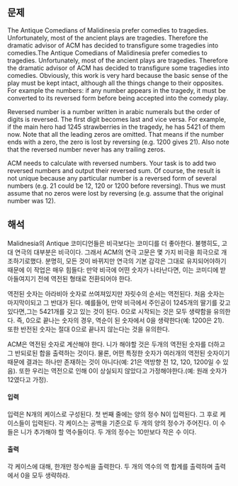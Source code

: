 ## 문제
The Antique Comedians of Malidinesia prefer comedies to tragedies. Unfortunately, most of the ancient plays are tragedies. Therefore the dramatic advisor of ACM has decided to transfigure some tragedies into comedies.The Antique Comedians of Malidinesia prefer comedies to tragedies. Unfortunately, most of the ancient plays are tragedies. Therefore the dramatic advisor of ACM has decided to transfigure some tragedies into comedies. Obviously, this work is very hard because the basic sense of the play must be kept intact, although all the things change to their opposites. For example the numbers: if any number appears in the tragedy, it must be converted to its reversed form before being accepted into the comedy play.

Reversed number is a number written in arabic numerals but the order of digits is reversed. The first digit becomes last and vice versa. For example, if the main hero had 1245 strawberries in the tragedy, he has 5421 of them now. Note that all the leading zeros are omitted. That means if the number ends with a zero, the zero is lost by reversing (e.g. 1200 gives 21). Also note that the reversed number never has any trailing zeros.

ACM needs to calculate with reversed numbers. Your task is to add two reversed numbers and output their reversed sum. Of course, the result is not unique because any particular number is a reversed form of several numbers (e.g. 21 could be 12, 120 or 1200 before reversing). Thus we must assume that no zeros were lost by reversing (e.g. assume that the original number was 12).

## 해석
Malidnesia의 Antique 코미디언들은 비극보다는 코미디를 더 좋아한다. 불행히도, 고대 연극의 대부분은 비극이다. 그래서 ACM의 연극 고문은 몇 가지 비극을 희극으로 개조하기로했다. 분명히, 모든 것이 바뀌지만 연극의 기본 감각은 그대로 유지되어야하기 때문에 이 작업은 매우 힘들다: 만약 비극에 어떤 숫자가 나타난다면, 이는 코미디에 받아들여지기 전에 역전된 형태로 전환되어야 한다.

역전된 숫자는 아라비아 숫자로 쓰여져있지만 자릿수의 순서는 역전된다. 처음 숫자는 마지막이되고 그 반대가 된다. 예를들어, 만약 비극에서 주인공이 1245개의 딸기를 갖고 있다면,그는 5421개를 갖고 있는 것이 된다. 0으로 시작되는 것은 모두 생략함을 유의한다. 즉, 0으로 끝나는 숫자의 경우, 역순이 된 숫자에서 0을 생략한다(예: 1200은 21). 또한 반전된 숫자는 절대 0으로 끝나지 않는다는 것을 유의한다.

ACM은 역전된 숫자로 계산해야 한다. 니가 해야할 것은 두개의 역전된 숫자를 더하고 그 반되로된 합을 출력하는 것이다. 물론, 어떤 특정한 숫자가 여러개의 역전된 숫자이기 때문에 결과는 하나만 존재하는 것이 아니다(예: 21은 역방향 전 12, 120, 1200일 수 있음). 또한 우리는 역전으로 인해 0이 상실되지 않았다고 가정해야한다.(예: 원래 숫자가 12였다고 가정).

#### 입력
입력은 N개의 케이스로 구성된다. 첫 번째 줄에는 양의 정수 N이 입력된다. 그 후로 케이스들이 입력된다. 각 케이스는 공백을 기준으로 두 개의 양의 정수가 주어진다. 이 수들은 니가 추가해야 할 역수들이다. 두 개의 정수는 10만보다 작은 수 이다.

#### 출력
각 케이스에 대해, 한개만 정수씩을 출력한다. 두 개의 역수의 역 합계를 출력하며 출력에서 0을 모두 생략하라.
